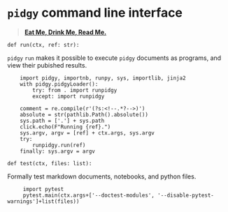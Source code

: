 # `pidgy` command line interface

> [**Eat Me, Drink Me, Read Me.**][readme history]

<!--excerpt-->

<!---->

    def run(ctx, ref: str):

`pidgy` `run` makes it possible to execute `pidgy` documents as programs, and
view their pubished results.

        import pidgy, importnb, runpy, sys, importlib, jinja2
        with pidgy.pidgyLoader():
            try: from . import runpidgy
            except: import runpidgy

        comment = re.compile(r'(?s:<!--.*?-->)')
        absolute = str(pathlib.Path().absolute())
        sys.path = ['.'] + sys.path
        click.echo(F"Running {ref}.")
        sys.argv, argv = [ref] + ctx.args, sys.argv
        try:
            runpidgy.run(ref)
        finally: sys.argv = argv

<!---->

    def test(ctx, files: list):

Formally test markdown documents, notebooks, and python files.

         import pytest
         pytest.main(ctx.args+['--doctest-modules', '--disable-pytest-warnings']+list(files))

<!---->

[art of the readme]: https://github.com/noffle/art-of-readme
[readme history]: https://medium.com/@NSomar/readme-md-history-and-components-a365aff07f10
